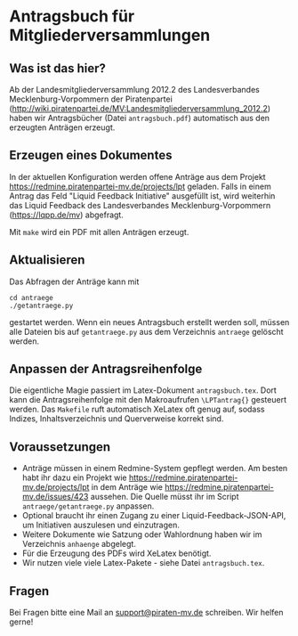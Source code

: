 Antragsbuch für Mitgliederversammlungen
=======================================

Was ist das hier?
-----------------

Ab der Landesmitgliederversammlung 2012.2 des Landesverbandes Mecklenburg-Vorpommern der Piratenpartei (http://wiki.piratenpartei.de/MV:Landesmitgliederversammlung_2012.2) haben wir  Antragsbücher (Datei `antragsbuch.pdf`) automatisch aus den erzeugten Anträgen erzeugt.

Erzeugen eines Dokumentes
-------------------------

In der aktuellen Konfiguration werden offene Anträge aus dem Projekt https://redmine.piratenpartei-mv.de/projects/lpt geladen. Falls in einem Antrag das Feld "Liquid Feedback Initiative" ausgefüllt ist, wird weiterhin das Liquid Feedback des Landesverbandes Mecklenburg-Vorpommern (https://lqpp.de/mv) abgefragt.

Mit `make` wird ein PDF mit allen Anträgen erzeugt.

Aktualisieren
-------------

Das Abfragen der Anträge kann mit

    cd antraege
    ./getantraege.py

gestartet werden. Wenn ein neues Antragsbuch erstellt werden soll, müssen alle Dateien bis auf `getantraege.py` aus dem Verzeichnis `antraege` gelöscht werden.

Anpassen der Antragsreihenfolge
-------------------------------

Die eigentliche Magie passiert im Latex-Dokument `antragsbuch.tex`. Dort kann die Antragsreihenfolge mit den Makroaufrufen `\LPTantrag{}` gesteuert werden. Das `Makefile` ruft automatisch XeLatex oft genug auf, sodass Indizes, Inhaltsverzeichnis und Querverweise korrekt sind.

Voraussetzungen
---------------

- Anträge müssen in einem Redmine-System gepflegt werden. Am besten habt ihr dazu ein Projekt wie https://redmine.piratenpartei-mv.de/projects/lpt in dem Anträge wie https://redmine.piratenpartei-mv.de/issues/423 aussehen. Die Quelle müsst ihr im Script `antraege/getantraege.py` anpassen.
- Optional braucht ihr einen Zugang zu einer Liquid-Feedback-JSON-API, um Initiativen auszulesen und einzutragen.
- Weitere Dokumente wie Satzung oder Wahlordnung haben wir im Verzeichnis `anhaenge` abgelegt.
- Für die Erzeugung des PDFs wird XeLatex benötigt.
- Wir nutzen viele viele Latex-Pakete - siehe Datei `antragsbuch.tex`.

Fragen
------

Bei Fragen bitte eine Mail an support@piraten-mv.de schreiben. Wir helfen gerne!
